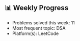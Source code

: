 

<!-- STATS-START -->
## 📊 Weekly Progress

- Problems solved this week: 11
- Most frequent topic: DSA
- Platform(s): LeetCode
<!-- STATS-END -->